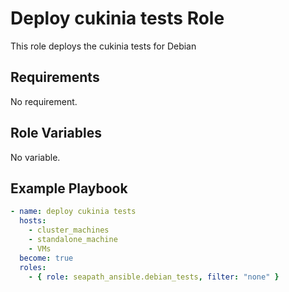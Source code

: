 # Deploy cukinia tests Role

This role deploys the cukinia tests for Debian

## Requirements

No requirement.

## Role Variables

No variable.

## Example Playbook

```yaml
- name: deploy cukinia tests
  hosts:
    - cluster_machines
    - standalone_machine
    - VMs
  become: true
  roles:
    - { role: seapath_ansible.debian_tests, filter: "none" }
```
